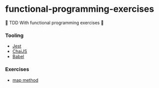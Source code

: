 # functional-programming-exercises
:metal: TDD With functional programming exercises :metal:

### Tooling

- [Jest](https://jestjs.io/)
- [ChaiJS](https://www.chaijs.com/)
- [Babel](https://babeljs.io/)

### Exercises

- [map method](https://github.com/Roger-Melo/functional-programming-exercises/tree/master/map/map.js)
